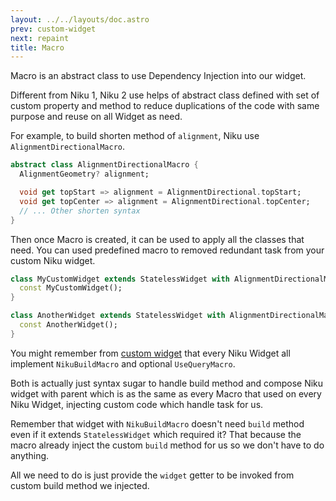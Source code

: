 ```yaml
---
layout: ../../layouts/doc.astro
prev: custom-widget
next: repaint
title: Macro
---
```

Macro is an abstract class to use Dependency Injection into our widget.

Different from Niku 1, Niku 2 use helps of abstract class defined with set of custom property and method to reduce duplications of the code with same purpose and reuse on all Widget as need. 

For example, to build shorten method of `alignment`, Niku use `AlignmentDirectionalMacro`.
```dart
abstract class AlignmentDirectionalMacro {
  AlignmentGeometry? alignment;

  void get topStart => alignment = AlignmentDirectional.topStart;
  void get topCenter => alignment = AlignmentDirectional.topCenter;
  // ... Other shorten syntax
}
```

Then once Macro is created, it can be used to apply all the classes that need.
You can used predefined macro to removed redundant task from your custom Niku widget.
```dart
class MyCustomWidget extends StatelessWidget with AlignmentDirectionalMacro {
  const MyCustomWidget();
}

class AnotherWidget extends StatelessWidget with AlignmentDirectionalMacro {
  const AnotherWidget();
}
```

You might remember from [custom widget](/docs/custom-widget) that every Niku Widget all implement `NikuBuildMacro` and optional `UseQueryMacro`.

Both is actually just syntax sugar to handle build method and compose Niku widget with parent which is as the same as every Macro that used on every Niku Widget, injecting custom code which handle task for us.

Remember that widget with `NikuBuildMacro` doesn't need `build` method even if it extends `StatelessWidget` which required it? That because the macro already inject the custom `build` method for us so we don't have to do anything.

All we need to do is just provide the `widget` getter to be invoked from custom build method we injected. 
